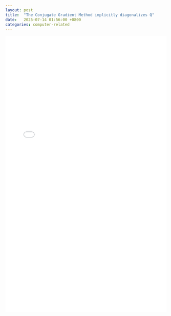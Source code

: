 ```yaml
---
layout: post
title:  "The Conjugate Gradient Method implicitly diagonalizes Q"
date:   2025-07-14 01:56:00 +0800
categories: computer-related
---
```


<!-- Embed the CG Implicit Diagonalization PDF report -->
<iframe
  src="{{ 'assets/pdf/Optimization_Conjugate_Gradient.pdf' | relative_url }}"
  width="100%"
  height="860"
  style="border: none;"
></iframe>